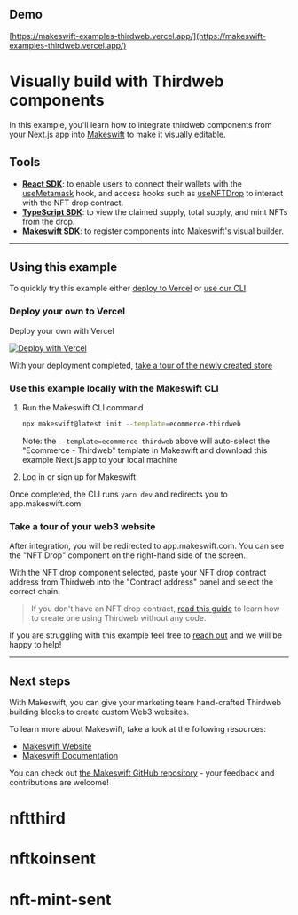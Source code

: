 ## Demo

[https://makeswift-examples-thirdweb.vercel.app/](https://makeswift-examples-thirdweb.vercel.app/)

# Visually build with Thirdweb components

In this example, you'll learn how to integrate thirdweb components from your Next.js app into [Makeswift](https://www.makeswift.com) to make it visually editable.

## Tools

- [**React SDK**](https://docs.thirdweb.com/react): to enable users to connect their wallets with the [useMetamask](https://portal.thirdweb.com/react/react.usemetamask) hook, and access hooks such as [useNFTDrop](https://portal.thirdweb.com/react/react.usenftdrop) to interact with the NFT drop contract.
- [**TypeScript SDK**](https://docs.thirdweb.com/typescript): to view the claimed supply, total supply, and mint NFTs from the drop.
- [**Makeswift SDK**](https://www.makeswift.com/docs): to register components into Makeswift's visual builder.

---

## Using this example

To quickly try this example either [deploy to Vercel](#deploy-your-own-to-vercel) or [use our CLI](#use-this-example-locally-with-the-makeswift-cli).

### Deploy your own to Vercel

Deploy your own with Vercel

[![Deploy with Vercel](https://vercel.com/button)](https://vercel.com/new/clone?repository-url=https%3A%2F%2Fgithub.com%2Fmakeswift%2Fmakeswift%2Ftree%2Fmain%2Fexamples%2Fthirdweb&project-name=makeswift-thirdweb-example&repository-name=makeswift-thirdweb-example&redirect-url=https%3A%2F%2Fapp.makeswift.com&integration-ids=oac_51ryd7Pob5ZsyTFzNzVvpsGq&external-id=ecommerce-thirdweb)

With your deployment completed, [take a tour of the newly created store](#take-a-tour-of-your-web3-website)

### Use this example locally with the Makeswift CLI

1. Run the Makeswift CLI command

   ```bash
   npx makeswift@latest init --template=ecommerce-thirdweb
   ```

   Note: the `--template=ecommerce-thirdweb` above will auto-select the "Ecommerce - Thirdweb" template in Makeswift and download this example Next.js app to your local machine

2. Log in or sign up for Makeswift

Once completed, the CLI runs `yarn dev` and redirects you to app.makeswift.com.

### Take a tour of your web3 website

After integration, you will be redirected to app.makeswift.com. You can see the "NFT Drop" component on the right-hand side of the screen.

With the NFT drop component selected, paste your NFT drop contract address from Thirdweb into the "Contract address" panel and select the correct chain.

> If you don't have an NFT drop contract, [read this guide](https://portal.thirdweb.com/guides/release-an-nft-drop-with-no-code#create-a-drop-contract) to learn how to create one using Thirdweb without any code.

If you are struggling with this example feel free to [reach out](mailto:support@makeswift.com) and we will be happy to help!

---

## Next steps

With Makeswift, you can give your marketing team hand-crafted Thirdweb building blocks to create custom Web3 websites.

To learn more about Makeswift, take a look at the following resources:

- [Makeswift Website](https://www.makeswift.com/)
- [Makeswift Documentation](https://www.makeswift.com/docs/)

You can check out [the Makeswift GitHub repository](https://github.com/makeswift/makeswift) - your feedback and contributions are welcome!
# nftthird
# nftkoinsent
# nft-mint-sent
